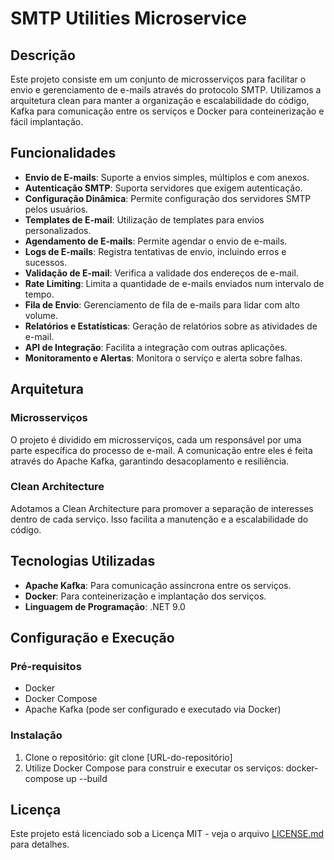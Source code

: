 # SMTP Utilities Microservice

## Descrição
Este projeto consiste em um conjunto de microsserviços para facilitar o envio e gerenciamento de e-mails através do protocolo SMTP. Utilizamos a arquitetura clean para manter a organização e escalabilidade do código, Kafka para comunicação entre os serviços e Docker para conteinerização e fácil implantação.

## Funcionalidades

- **Envio de E-mails**: Suporte a envios simples, múltiplos e com anexos.
- **Autenticação SMTP**: Suporta servidores que exigem autenticação.
- **Configuração Dinâmica**: Permite configuração dos servidores SMTP pelos usuários.
- **Templates de E-mail**: Utilização de templates para envios personalizados.
- **Agendamento de E-mails**: Permite agendar o envio de e-mails.
- **Logs de E-mails**: Registra tentativas de envio, incluindo erros e sucessos.
- **Validação de E-mail**: Verifica a validade dos endereços de e-mail.
- **Rate Limiting**: Limita a quantidade de e-mails enviados num intervalo de tempo.
- **Fila de Envio**: Gerenciamento de fila de e-mails para lidar com alto volume.
- **Relatórios e Estatísticas**: Geração de relatórios sobre as atividades de e-mail.
- **API de Integração**: Facilita a integração com outras aplicações.
- **Monitoramento e Alertas**: Monitora o serviço e alerta sobre falhas.

## Arquitetura

### Microsserviços
O projeto é dividido em microsserviços, cada um responsável por uma parte específica do processo de e-mail. A comunicação entre eles é feita através do Apache Kafka, garantindo desacoplamento e resiliência.

### Clean Architecture
Adotamos a Clean Architecture para promover a separação de interesses dentro de cada serviço. Isso facilita a manutenção e a escalabilidade do código.

## Tecnologias Utilizadas

- **Apache Kafka**: Para comunicação assíncrona entre os serviços.
- **Docker**: Para conteinerização e implantação dos serviços.
- **Linguagem de Programação**: .NET 9.0

## Configuração e Execução

### Pré-requisitos
- Docker
- Docker Compose
- Apache Kafka (pode ser configurado e executado via Docker)

### Instalação
1. Clone o repositório:
    git clone [URL-do-repositório]
2. Utilize Docker Compose para construir e executar os serviços:
    docker-compose up --build


## Licença

Este projeto está licenciado sob a Licença MIT - veja o arquivo [LICENSE.md](LICENSE.md) para detalhes.